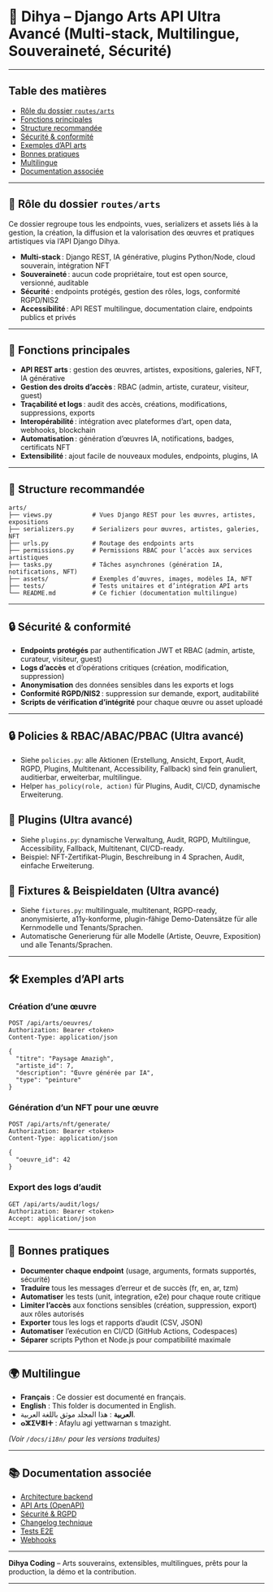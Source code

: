 # 🎨 Dihya – Django Arts API Ultra Avancé (Multi-stack, Multilingue, Souveraineté, Sécurité)

---

## Table des matières

- [Rôle du dossier `routes/arts`](#rôle-du-dossier-routesarts)
- [Fonctions principales](#fonctions-principales)
- [Structure recommandée](#structure-recommandée)
- [Sécurité & conformité](#sécurité--conformité)
- [Exemples d’API arts](#exemples-dapi-arts)
- [Bonnes pratiques](#bonnes-pratiques)
- [Multilingue](#multilingue)
- [Documentation associée](#documentation-associée)

---

## 🎨 Rôle du dossier `routes/arts`

Ce dossier regroupe tous les endpoints, vues, serializers et assets liés à la gestion, la création, la diffusion et la valorisation des œuvres et pratiques artistiques via l’API Django Dihya.

- **Multi-stack** : Django REST, IA générative, plugins Python/Node, cloud souverain, intégration NFT
- **Souveraineté** : aucun code propriétaire, tout est open source, versionné, auditable
- **Sécurité** : endpoints protégés, gestion des rôles, logs, conformité RGPD/NIS2
- **Accessibilité** : API REST multilingue, documentation claire, endpoints publics et privés

---

## 🧠 Fonctions principales

- **API REST arts** : gestion des œuvres, artistes, expositions, galeries, NFT, IA générative
- **Gestion des droits d’accès** : RBAC (admin, artiste, curateur, visiteur, guest)
- **Traçabilité et logs** : audit des accès, créations, modifications, suppressions, exports
- **Interopérabilité** : intégration avec plateformes d’art, open data, webhooks, blockchain
- **Automatisation** : génération d’œuvres IA, notifications, badges, certificats NFT
- **Extensibilité** : ajout facile de nouveaux modules, endpoints, plugins, IA

---

## 📁 Structure recommandée

```
arts/
├── views.py           # Vues Django REST pour les œuvres, artistes, expositions
├── serializers.py     # Serializers pour œuvres, artistes, galeries, NFT
├── urls.py            # Routage des endpoints arts
├── permissions.py     # Permissions RBAC pour l’accès aux services artistiques
├── tasks.py           # Tâches asynchrones (génération IA, notifications, NFT)
├── assets/            # Exemples d’œuvres, images, modèles IA, NFT
├── tests/             # Tests unitaires et d’intégration API arts
└── README.md          # Ce fichier (documentation multilingue)
```

---

## 🔒 Sécurité & conformité

- **Endpoints protégés** par authentification JWT et RBAC (admin, artiste, curateur, visiteur, guest)
- **Logs d’accès** et d’opérations critiques (création, modification, suppression)
- **Anonymisation** des données sensibles dans les exports et logs
- **Conformité RGPD/NIS2** : suppression sur demande, export, auditabilité
- **Scripts de vérification d’intégrité** pour chaque œuvre ou asset uploadé

---

## 🔒 Policies & RBAC/ABAC/PBAC (Ultra avancé)
- Siehe `policies.py`: alle Aktionen (Erstellung, Ansicht, Export, Audit, RGPD, Plugins, Multitenant, Accessibility, Fallback) sind fein granuliert, auditierbar, erweiterbar, multilingue.
- Helper `has_policy(role, action)` für Plugins, Audit, CI/CD, dynamische Erweiterung.

## 🧩 Plugins (Ultra avancé)
- Siehe `plugins.py`: dynamische Verwaltung, Audit, RGPD, Multilingue, Accessibility, Fallback, Multitenant, CI/CD-ready.
- Beispiel: NFT-Zertifikat-Plugin, Beschreibung in 4 Sprachen, Audit, einfache Erweiterung.

## 🧪 Fixtures & Beispieldaten (Ultra avancé)
- Siehe `fixtures.py`: multilinguale, multitenant, RGPD-ready, anonymisierte, a11y-konforme, plugin-fähige Demo-Datensätze für alle Kernmodelle und Tenants/Sprachen.
- Automatische Generierung für alle Modelle (Artiste, Oeuvre, Exposition) und alle Tenants/Sprachen.

---

## 🛠️ Exemples d’API arts

### Création d’une œuvre

```http
POST /api/arts/oeuvres/
Authorization: Bearer <token>
Content-Type: application/json

{
  "titre": "Paysage Amazigh",
  "artiste_id": 7,
  "description": "Œuvre générée par IA",
  "type": "peinture"
}
```

### Génération d’un NFT pour une œuvre

```http
POST /api/arts/nft/generate/
Authorization: Bearer <token>
Content-Type: application/json

{
  "oeuvre_id": 42
}
```

### Export des logs d’audit

```http
GET /api/arts/audit/logs/
Authorization: Bearer <token>
Accept: application/json
```

---

## 📝 Bonnes pratiques

- **Documenter chaque endpoint** (usage, arguments, formats supportés, sécurité)
- **Traduire** tous les messages d’erreur et de succès (fr, en, ar, tzm)
- **Automatiser** les tests (unit, integration, e2e) pour chaque route critique
- **Limiter l’accès** aux fonctions sensibles (création, suppression, export) aux rôles autorisés
- **Exporter** tous les logs et rapports d’audit (CSV, JSON)
- **Automatiser** l’exécution en CI/CD (GitHub Actions, Codespaces)
- **Séparer** scripts Python et Node.js pour compatibilité maximale

---

## 🌍 Multilingue

- **Français** : Ce dossier est documenté en français.
- **English** : This folder is documented in English.
- **العربية** : هذا المجلد موثق باللغة العربية.
- **ⴰⵣⵉⵖⴻⵏⵜ** : Afaylu agi yettwarnan s tmazight.

*(Voir `/docs/i18n/` pour les versions traduites)*

---

## 📚 Documentation associée

- [Architecture backend](../../../../docs/architecture.md)
- [API Arts (OpenAPI)](../../../../docs/openapi.yaml)
- [Sécurité & RGPD](../../../../SECURITY.md)
- [Changelog technique](../../../../TECHNICAL_CHANGELOG.md)
- [Tests E2E](../../../../E2E_TESTS_GUIDE.md)
- [Webhooks](../../../../WEBHOOKS_GUIDE.md)

---

**Dihya Coding** – Arts souverains, extensibles, multilingues, prêts pour la production, la démo et la contribution.

---
